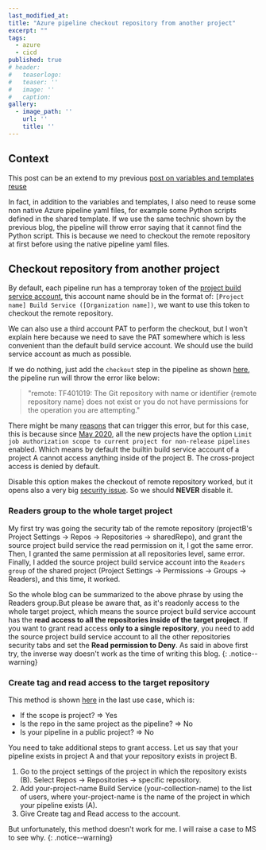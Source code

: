 ```yaml
---
last_modified_at:
title: "Azure pipeline checkout repository from another project"
excerpt: ""
tags:
  - azure
  - cicd
published: true
# header:
#   teaserlogo:
#   teaser: ''
#   image: ''
#   caption:
gallery:
  - image_path: ''
    url: ''
    title: ''
---
```


## Context

This post can be an extend to my previous [post on variables and templates reuse](https://copdips.com/2022/02/azure-pipeline-reuse-variables-in-template-from-another-repository.html)

In fact, in addition to the variables and templates, I also need to reuse some non native Azure pipeline yaml files, for example some Python scripts defined in the shared template. If we use the same technic shown by the previous blog, the pipeline will throw error saying that it cannot find the Python script. This is because we need to checkout the remote repository at first before using the native pipeline yaml files.

## Checkout repository from another project

By default, each pipeline run has a temproray token of the [project build service account](https://docs.microsoft.com/en-us/azure/devops/pipelines/process/access-tokens?view=azure-devops&tabs=yaml#scoped-build-identities), this account name should be in the format of: `[Project name] Build Service ([Organization name])`, we want to use this token to checkout the remote repository.

We can also use a third account PAT to perform the checkout, but I won't explain here because we need to save the PAT somewhere which is less convenient than the default build service account. We should use the build service account as much as possible.

If we do nothing, just add the `checkout` step in the pipeline as shown [here](https://docs.microsoft.com/en-us/azure/devops/pipelines/repos/multi-repo-checkout?view=azure-devops#repository-resource-definition), the pipeline run will throw the error like below:

  > "remote: TF401019: The Git repository with name or identifier {remote repository name} does not exist or you do not have permissions for the operation you are attempting."

There might be many [reasons](https://docs.microsoft.com/en-us/azure/devops/pipelines/repos/azure-repos-git?view=azure-devops&tabs=yaml#failing-checkout) that can trigger this error, but for this case, this is because since [May 2020](https://docs.microsoft.com/en-us/azure/devops/pipelines/process/access-tokens?view=azure-devops&tabs=yaml#limit-job-authorization-scope-to-referenced-azure-devops-repositories), all the new projects have the option `Limit job authorization scope to current project for non-release pipelines` enabled. Which means by default the builtin build service account of a project A cannot access anything inside of the project B. The cross-project access is denied by default.

Disable this option makes the checkout of remote repository worked, but it opens also a very big [security issue](https://docs.microsoft.com/en-us/azure/devops/pipelines/process/access-tokens?view=azure-devops&tabs=yaml#job-authorization-scope). So we should **NEVER** disable it.

### Readers group to the whole target project
My first try was going the security tab of the remote repository (projectB's Project Settings -> Repos -> Repositories -> sharedRepo), and grant the source project build service the read permission on it, I got the same error. Then, I granted the same permission at all repositories level, same error. Finally, I added the source project build service account into the `Readers group` of the shared project (Project Settings -> Permissions -> Groups -> Readers), and this time, it worked.

So the whole blog can be summarized to the above phrase by using the Readers group.But please be aware that, as it's readonly access to the whole target project, which means the source project build service account has the **read access to all the repositories inside of the target project**. If you want to grant read access **only to a single repository**, you need to add the source project build service account to all the other repositories security tabs and set the **Read permission to Deny**. As said in above first try, the inverse way doesn't work as the time of writing this blog.
{: .notice--warning}

### Create tag and read access to the target repository

This method is shown [here](https://docs.microsoft.com/en-us/azure/devops/pipelines/repos/azure-repos-git?view=azure-devops&tabs=yaml#failing-checkout) in the last use case, which is:
- If the scope is project? => Yes
- Is the repo in the same project as the pipeline? => No
- Is your pipeline in a public project? => No

You need to take additional steps to grant access. Let us say that your pipeline exists in project A and that your repository exists in project B.
1. Go to the project settings of the project in which the repository exists (B). Select Repos -> Repositories -> specific repository.
2. Add your-project-name Build Service (your-collection-name) to the list of users, where your-project-name is the name of the project in which your pipeline exists (A).
3. Give Create tag and Read access to the account.

But unfortunately, this method doesn't work for me. I will raise a case to MS to see why.
{: .notice--warning}
